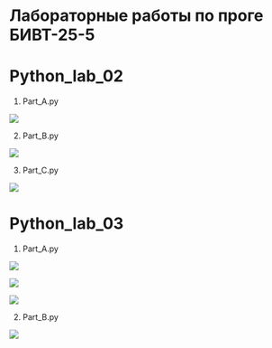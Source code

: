 # Лабораторные работы по проге БИВТ-25-5
# Python_lab_02

1. Part_A.py

![](../../../misc/images/labs/lab_02/Ex_A.jpg)

2. Part_B.py

![](../../../misc/images/labs/lab_02/Ex_B.jpg)

3. Part_C.py

![](../../../misc/images/labs/lab_02/Ex_C.jpg)

# Python_lab_03

1. Part_A.py

![](../../../misc/images/labs/lab_03/еxA_1.jpg)

![](../../../misc/images/labs/lab_03/еxA_2.jpg)

![](../../../misc/images/labs/lab_03/еxA_3.jpg)

2. Part_B.py

![](../../../misc/images/labs/lab_03/еxB.jpg)



